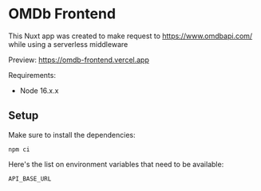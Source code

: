 # **OMDb Frontend**

This Nuxt app was created to make request to https://www.omdbapi.com/ while using a serverless middleware

Preview: https://omdb-frontend.vercel.app

Requirements:

- Node 16.x.x

## Setup

Make sure to install the dependencies:
```
npm ci
```

Here's the list on environment variables that need to be available:

```
API_BASE_URL
```